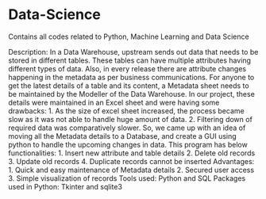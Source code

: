 # Data-Science
Contains all codes related to Python, Machine Learning and Data Science

Description:
In a Data Warehouse, upstream sends out data that needs to be stored in different tables.
These tables can have multiple attributes having different types of data.
Also, in every release there are attribute changes happening in the metadata as per business communications.
For anyone to get the latest details of a table and its content, a Metadata sheet needs to be maintained by the Modeller of the Data Warehouse.
In our project, these details were maintained in an Excel sheet and were having some drawbacks:
    1. As the size of excel sheet increased, the process became slow as it was not able to handle huge amount of data.
    2. Filtering down of required data was comparatively slower.
So, we came up with an idea of moving all the Metadata details to a Database, and create a GUI using python to handle the upcoming changes in data.
This program has below functionalities:
    1. Insert new attribute and table details
    2. Delete old records
    3. Update old records
    4. Duplicate records cannot be inserted
Advantages:
    1. Quick and easy maintenance of Metadata details
    2. Secured user access
    3. Simple visualization of records
Tools used:
Python and SQL
Packages used in Python:
Tkinter and sqlite3
